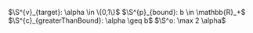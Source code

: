 $\S^{v}_{target}: \alpha \in \{0,1\}$
$\S^{p}_{bound}: b \in \mathbb{R}_+$
$\S^{c}_{greaterThanBound}: \alpha \geq b$
$\S^o: \max 2 \alpha$
